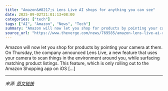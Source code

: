 ```yaml
---
title: "Amazon&#8217;s Lens Live AI shops for anything you can see"
date: 2025-09-02T21:01:13+08:00
categories: ["tech"]
tags: ["AI", "Amazon", "News", "Tech"]
summary: "Amazon will now let you shop for products by pointing your camera at them. On Thursday, the company announced Lens Live, a new feature that uses your camera to scan things in the environment around yo"
source_url: "https://www.theverge.com/news/769585/amazon-lens-live-ai-real-time-shopping"
---
```


Amazon will now let you shop for products by pointing your camera at them. On Thursday, the company announced Lens Live, a new feature that uses your camera to scan things in the environment around you, while surfacing matching product listings. This feature, which is only rolling out to the Amazon Shopping app on iOS [&#8230;]

---

*来源: [原文链接](https://www.theverge.com/news/769585/amazon-lens-live-ai-real-time-shopping)*
